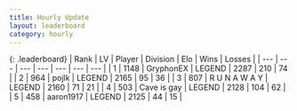 ```yaml
---
title: Hourly Update
layout: leaderboard
category: hourly
---
```


{: .leaderboard}
| Rank | LV | Player | Division | Elo | Wins | Losses |
| --- | --- | --- | --- | --- | --- | --- |
| <span data-change="0">1</span> | 1148 | <span title="ID: 315148">GryphonEX</span> | LEGEND | <span data-change="0">2287</span> | <span data-change="0">210</span> | <span data-change="0">74</span> |
| <span data-change="1">2</span> | 964 | <span title="ID: 4783">pojlk</span> | LEGEND | <span data-change="18">2165</span> | <span data-change="3">95</span> | <span data-change="0">36</span> |
| <span data-change="-1">3</span> | 807 | <span title="ID: 66144">R U N A W A Y</span> | LEGEND | <span data-change="0">2160</span> | <span data-change="0">71</span> | <span data-change="0">21</span> |
| <span data-change="1">4</span> | 503 | <span title="ID: 382502">Cave is gay</span> | LEGEND | <span data-change="5">2128</span> | <span data-change="1">104</span> | <span data-change="0">62</span> |
| <span data-change="-1">5</span> | 458 | <span title="ID: 466583">aaron1917</span> | LEGEND | <span data-change="0">2125</span> | <span data-change="0">44</span> | <span data-change="0">15</span> |